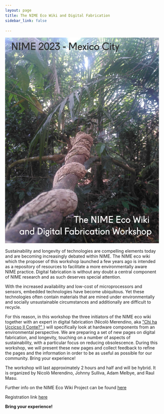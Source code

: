 ```yaml
---
layout: page
title: The NIME Eco Wiki and Digital Fabrication
sidebar_link: false

---
```







<img src="img/nime1.jpg" alt="Mountain View">

<p>
Sustainability and longevity of technologies are compelling elements today and are becoming increasingly debated within NIME. The NIME eco wiki which the proposer of this workshop launched a few years ago is intended as a repository of resources to facilitate a more environmentally aware NIME practice. Digital fabrication is without any doubt a central component of NIME research and as such deserves special attention. 
</p>

<p>
With the increased availability and low-cost of microprocessors and sensors, embedded technologies have become ubiquitous. Yet these technologies often contain materials that are mined under environmentally and socially unsustainable circumstances and additionally are difficult to recycle.
</p>

<p>
For this reason, in this workshop the three initiators of the NIME eco wiki together with an expert in digital fabrication (Nicolò Merendino, aka <a href="https://chihauccisoilconte.eu/" target="_blank"> "Chi ha Uccicso Il Conte?" </a> ) will specifically look at hardware components from an environmental perspective. 
We are preparing a set of new pages on digital fabrication, and longevity, touching on a number of aspects of sustainability, with a particular focus on reducing obsolescence. During this workshop, we will present these new pages and collect feedback to refine the pages and the information in order to be as useful as possible for our community. Bring your experience!
</p>

<p>
The workshop will last approximately 2 hours and half and will be hybrid. It is organized by Nicolò Merendino, Johnny Sulliva, Adam Melbye, and Raul Masu.
</p>



Further info on the NIME Eco Wiki Project can be found <a href=" https://eco.nime.org/" target="_blank">here </a><br> 

Registration link <a href="https://docs.google.com/forms/d/e/1FAIpQLSdR1TShWqvyrDkm3hA7FdsTwf3DHtdGRCHJVPGEQ-gXaQ9y4A/viewform?usp=send_form" target="_blank">here </a><br> 

<p>
<b> Bring your experience!</b>
</p>











<p> <br> </p>
